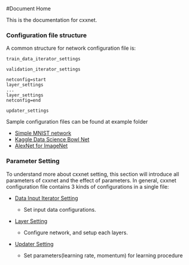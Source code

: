 #Document Home

This is the documentation for cxxnet.

### Configuration file structure

A common structure for network configuration file is:

```
train_data_iterator_settings

validation_iterator_settings

netconfig=start
layer_settings
...
layer_settings
netconfig=end

updater_settings

```

Sample configuration files can be found at example folder
* [Simple MNIST network](../example/MNIST/)
* [Kaggle Data Science Bowl Net](../example/kaggle_bowl)
* [AlexNet for ImageNet](../example/ImageNet)

### Parameter Setting
To understand more about cxxnet setting, this section will introduce all parameters of cxxnet and the effect of parameters. In general, cxxnet configuration file contains 3 kinds of configurations in a single file:

* [Data Input Iterator Setting](io.md)
  - Set input data configurations.

* [Layer Setting](layer.md)
  - Configure network, and setup each layers.

* [Updater Setting](updater.md)
  -  Set parameters(learning rate, momentum) for learning procedure
